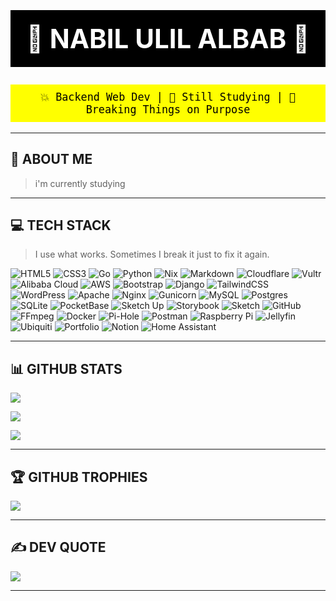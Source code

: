 <h1 align="center" style="background:black; color:white; padding:20px; font-size:3em;">🚨 NABIL ULIL ALBAB 🚨</h1>

<p align="center" style="font-family:monospace; font-size:1.2em; background:yellow; color:black; padding:10px;">
  💥 Backend Web Dev | 🧠 Still Studying | 🔧 Breaking Things on Purpose
</p>

---

## 💫 ABOUT ME
> i'm currently studying

---

## 💻 TECH STACK

> I use what works. Sometimes I break it just to fix it again.

![HTML5](https://img.shields.io/badge/html5-%23E34F26.svg?style=flat-square&logo=html5&logoColor=white)
![CSS3](https://img.shields.io/badge/css3-%231572B6.svg?style=flat-square&logo=css3&logoColor=white)
![Go](https://img.shields.io/badge/go-%2300ADD8.svg?style=flat-square&logo=go&logoColor=white)
![Python](https://img.shields.io/badge/python-3670A0?style=flat-square&logo=python&logoColor=ffdd54)
![Nix](https://img.shields.io/badge/NIX-5277C3.svg?style=flat-square&logo=NixOS&logoColor=white)
![Markdown](https://img.shields.io/badge/markdown-%23000000.svg?style=flat-square&logo=markdown&logoColor=white)
![Cloudflare](https://img.shields.io/badge/Cloudflare-F38020?style=flat-square&logo=Cloudflare&logoColor=white)
![Vultr](https://img.shields.io/badge/Vultr-007BFC.svg?style=flat-square&logo=vultr)
![Alibaba Cloud](https://img.shields.io/badge/AlibabaCloud-%23FF6701.svg?style=flat-square&logo=alibabacloud&logoColor=white)
![AWS](https://img.shields.io/badge/AWS-%23FF9900.svg?style=flat-square&logo=amazon-aws&logoColor=white)
![Bootstrap](https://img.shields.io/badge/bootstrap-%238511FA.svg?style=flat-square&logo=bootstrap&logoColor=white)
![Django](https://img.shields.io/badge/django-%23092E20.svg?style=flat-square&logo=django&logoColor=white)
![TailwindCSS](https://img.shields.io/badge/tailwindcss-%2338B2AC.svg?style=flat-square&logo=tailwind-css&logoColor=white)
![WordPress](https://img.shields.io/badge/WordPress-%23117AC9.svg?style=flat-square&logo=WordPress&logoColor=white)
![Apache](https://img.shields.io/badge/apache-%23D42029.svg?style=flat-square&logo=apache&logoColor=white)
![Nginx](https://img.shields.io/badge/nginx-%23009639.svg?style=flat-square&logo=nginx&logoColor=white)
![Gunicorn](https://img.shields.io/badge/gunicorn-%298729.svg?style=flat-square&logo=gunicorn&logoColor=white)
![MySQL](https://img.shields.io/badge/mysql-4479A1.svg?style=flat-square&logo=mysql&logoColor=white)
![Postgres](https://img.shields.io/badge/postgres-%23316192.svg?style=flat-square&logo=postgresql&logoColor=white)
![SQLite](https://img.shields.io/badge/sqlite-%2307405e.svg?style=flat-square&logo=sqlite&logoColor=white)
![PocketBase](https://img.shields.io/badge/pocketbase-%23b8dbe4.svg?style=flat-square&logo=Pocketbase&logoColor=black)
![Sketch Up](https://img.shields.io/badge/SketchUp-005F9E?style=flat-square&logo=sketchup&logoColor=white)
![Storybook](https://img.shields.io/badge/-Storybook-FF4785?style=flat-square&logo=storybook&logoColor=white)
![Sketch](https://img.shields.io/badge/Sketch-FFB387?style=flat-square&logo=sketch&logoColor=black)
![GitHub](https://img.shields.io/badge/github-%23121011.svg?style=flat-square&logo=github&logoColor=white)
![FFmpeg](https://shields.io/badge/FFmpeg-%23171717.svg?logo=ffmpeg&style=flat-square&labelColor=171717&logoColor=5cb85c)
![Docker](https://img.shields.io/badge/docker-%230db7ed.svg?style=flat-square&logo=docker&logoColor=white)
![Pi-Hole](https://img.shields.io/badge/pihole-%2396060C.svg?style=flat-square&logo=pi-hole&logoColor=white)
![Postman](https://img.shields.io/badge/Postman-FF6C37?style=flat-square&logo=postman&logoColor=white)
![Raspberry Pi](https://img.shields.io/badge/-Raspberry_Pi-C51A4A?style=flat-square&logo=Raspberry-Pi)
![Jellyfin](https://img.shields.io/badge/jellyfin-%23000B25.svg?style=flat-square&logo=Jellyfin&logoColor=00A4DC)
![Ubiquiti](https://img.shields.io/badge/ubiquiti-%230559C9.svg?style=flat-square&logo=ubiquiti&logoColor=white)
![Portfolio](https://img.shields.io/badge/Portfolio-%23000000.svg?style=flat-square&logo=firefox&logoColor=#FF7139)
![Notion](https://img.shields.io/badge/Notion-%23000000.svg?style=flat-square&logo=notion&logoColor=white)
![Home Assistant](https://img.shields.io/badge/home%20assistant-%2341BDF5.svg?style=flat-square&logo=home-assistant&logoColor=white)

---

## 📊 GITHUB STATS

![](https://github-readme-stats.vercel.app/api?username=nabilulilalbab&theme=highcontrast&hide_border=false&include_all_commits=false&count_private=false)

![](https://nirzak-streak-stats.vercel.app/?user=nabilulilalbab&theme=highcontrast&hide_border=false)

![](https://github-readme-stats.vercel.app/api/top-langs/?username=nabilulilalbab&theme=highcontrast&hide_border=false&layout=compact)

---

## 🏆 GITHUB TROPHIES

![](https://github-profile-trophy.vercel.app/?username=nabilulilalbab&theme=oldie&no-frame=false&no-bg=true&margin-w=4)

---

## ✍️ DEV QUOTE

![](https://quotes-github-readme.vercel.app/api?type=horizontal&theme=radical)

---


<!-- Brutally powered by GPRM ( https://gprm.itsvg.in ) -->
